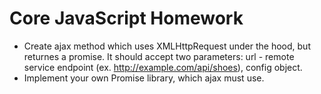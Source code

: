 # Core JavaScript Homework

* Create ajax method which uses XMLHttpRequest under the hood, but returnes a promise. It should accept two parameters: url - remote service endpoint (ex. http://example.com/api/shoes), config object.
* Implement your own Promise library, which ajax must use.

